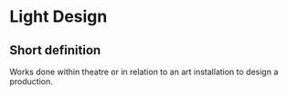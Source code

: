 # Light Design
## Short definition
Works done within theatre or in relation to an art installation to design a production.
